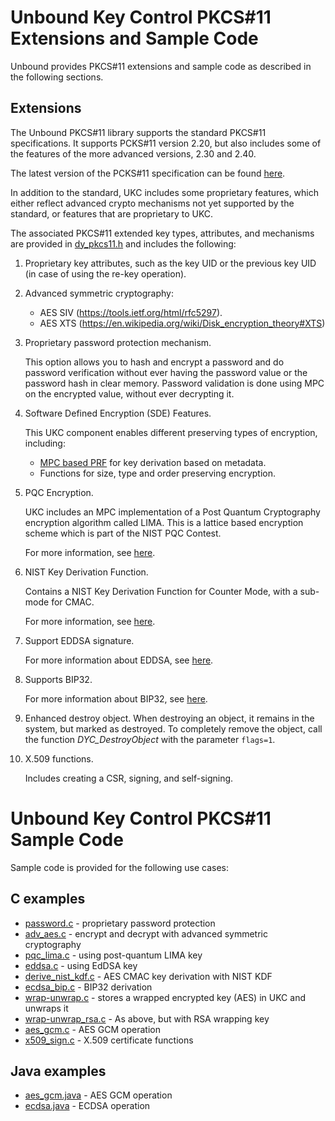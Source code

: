 # Unbound Key Control PKCS#11 Extensions and Sample Code

Unbound provides PKCS#11 extensions and sample code as described in the following sections.

## Extensions

The Unbound PKCS#11 library supports the standard PKCS#11 specifications. It supports PCKS#11 version 2.20, but also includes some of the features of the more advanced versions, 2.30 and 2.40.

The latest version of the PCKS#11 specification can be found [here](http://docs.oasis-open.org/pkcs11/pkcs11-base/v2.40/os/pkcs11-base-v2.40-os.html).
 

In addition to the standard, UKC includes some proprietary features, which either reflect advanced crypto mechanisms not yet supported by the standard, or features that are proprietary to UKC.

The associated PKCS#11 extended key types, attributes, and mechanisms are provided in [dy_pkcs11.h](./dy_pkcs11.h) and includes the following:

1. Proprietary key attributes, such as the key UID or the previous key UID (in case of using the re-key operation).
1. Advanced symmetric cryptography:
    - AES SIV (https://tools.ietf.org/html/rfc5297).
    - AES XTS (https://en.wikipedia.org/wiki/Disk_encryption_theory#XTS)
1. Proprietary password protection mechanism.
    
	This option allows you to hash and encrypt a password and do password verification without ever having the password value or the password hash in clear memory. Password validation is done using MPC on the encrypted value, without ever decrypting it.
1. Software Defined Encryption (SDE) Features.
    
	This UKC component enables different preserving types of encryption, including:
    - [MPC based PRF](https://en.wikipedia.org/wiki/Pseudorandom_function_family) for key derivation based on metadata.
    - Functions for size, type and order preserving encryption.

1. PQC Encryption.

    UKC includes an MPC implementation of a Post Quantum Cryptography encryption algorithm called LIMA. This is a lattice based encryption scheme which is part of the NIST PQC Contest.
    
    For more information, see [here](https://csrc.nist.gov/Projects/Post-Quantum-Cryptography/Round-1-Submissions).  


1. NIST Key Derivation Function.

    Contains a NIST Key Derivation Function for Counter Mode, with a sub-mode for CMAC.
    
    For more information, see [here](https://nvlpubs.nist.gov/nistpubs/Legacy/SP/nistspecialpublication800-108.pdf).
    
1. Support EDDSA signature.

    For more information about EDDSA, see [here](https://tools.ietf.org/html/rfc8032).
	
1. Supports BIP32.

    For more information about BIP32, see [here](https://github.com/bitcoin/bips/blob/master/bip-0032.mediawiki).
	
1. Enhanced destroy object.
    When destroying an object, it remains in the system, but marked as destroyed. To completely remove the object, call the function *DYC_DestroyObject* with the parameter `flags=1`.
	
1. X.509 functions.

    Includes creating a CSR, signing, and self-signing.
    

# Unbound Key Control PKCS#11 Sample Code

Sample code is provided for the following use cases:

## C examples
- [password.c](https://github.com/unboundsecurity/unbound-sample-code/tree/main/passwords/pkcs11) - proprietary password protection
- [adv_aes.c](https://github.com/unboundsecurity/unbound-sample-code/tree/main/crypto-ops/encrypt/pkcs11) - encrypt and decrypt with advanced symmetric cryptography
- [pqc_lima.c](https://github.com/unboundsecurity/unbound-sample-code/tree/main/crypto-ops/encrypt/pkcs11) - using post-quantum LIMA key
- [eddsa.c](https://github.com/unboundsecurity/unbound-sample-code/tree/main/crypto-ops/sign/pkcs11) - using EdDSA key
- [derive_nist_kdf.c](https://github.com/unboundsecurity/unbound-sample-code/tree/cca7ccdf17b1608f101146366f87721a92feeafa/crypto-ops/derive/pkcs11) - AES CMAC key derivation with NIST KDF
- [ecdsa_bip.c](https://github.com/unboundsecurity/unbound-sample-code/tree/cca7ccdf17b1608f101146366f87721a92feeafa/blockchain/bitcoin/pkcs11) - BIP32 derivation
- [wrap-unwrap.c](https://github.com/unboundsecurity/unbound-sample-code/tree/main/crypto-ops/wrap/pkcs11) - stores a wrapped encrypted key (AES) in UKC and unwraps it
- [wrap-unwrap_rsa.c](https://github.com/unboundsecurity/unbound-sample-code/tree/main/crypto-ops/wrap/pkcs11) - As above, but with RSA wrapping key
- [aes_gcm.c](https://github.com/unboundsecurity/unbound-sample-code/tree/main/crypto-ops/encrypt/pkcs11) - AES GCM operation
- [x509_sign.c](https://github.com/unboundsecurity/unbound-sample-code/tree/main/certificates/pkcs11) - X.509 certificate functions

## Java examples
- [aes_gcm.java](https://github.com/unboundsecurity/unbound-sample-code/tree/main/crypto-ops/encrypt/java/pkcs11)    - AES GCM operation
- [ecdsa.java](https://github.com/unboundsecurity/unbound-sample-code/tree/main/crypto-ops/sign/java/pkcs11)        - ECDSA operation

